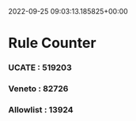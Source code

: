 2022-09-25 09:03:13.185825+00:00
# Rule Counter 
 ### UCATE : 519203

 ### Veneto : 82726

 ### Allowlist : 13924